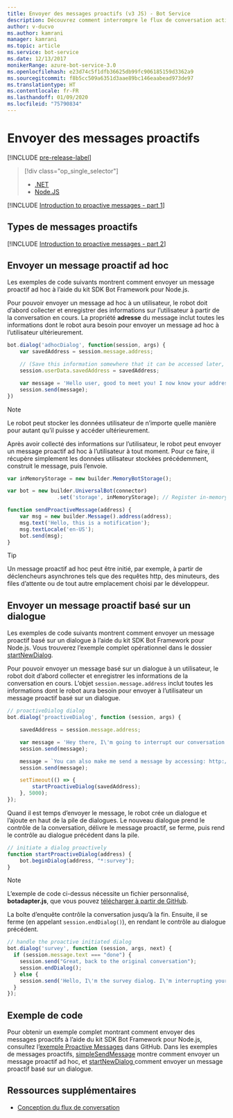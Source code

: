 ```yaml
---
title: Envoyer des messages proactifs (v3 JS) - Bot Service
description: Découvrez comment interrompre le flux de conversation actif par un message proactif à l’aide du kit SDK Bot Framework pour Node.js.
author: v-ducvo
ms.author: kamrani
manager: kamrani
ms.topic: article
ms.service: bot-service
ms.date: 12/13/2017
monikerRange: azure-bot-service-3.0
ms.openlocfilehash: e23d74c5f1dfb36625db99fc906185159d3362a9
ms.sourcegitcommit: f8b5cc509a6351d3aae89bc146eaabead973de97
ms.translationtype: HT
ms.contentlocale: fr-FR
ms.lasthandoff: 01/09/2020
ms.locfileid: "75790834"
---
```

# <a name="send-proactive-messages"></a>Envoyer des messages proactifs
[!INCLUDE [pre-release-label](../includes/pre-release-label-v3.md)]

> [!div class="op_single_selector"]
> - [.NET](../dotnet/bot-builder-dotnet-proactive-messages.md)
> - [Node.JS](../nodejs/bot-builder-nodejs-proactive-messages.md)

[!INCLUDE [Introduction to proactive messages - part 1](../includes/snippet-proactive-messages-intro-1.md)]

## <a name="types-of-proactive-messages"></a>Types de messages proactifs

[!INCLUDE [Introduction to proactive messages - part 2](../includes/snippet-proactive-messages-intro-2.md)]

## <a name="send-an-ad-hoc-proactive-message"></a>Envoyer un message proactif ad hoc

Les exemples de code suivants montrent comment envoyer un message proactif ad hoc à l’aide du kit SDK Bot Framework pour Node.js.

Pour pouvoir envoyer un message ad hoc à un utilisateur, le robot doit d’abord collecter et enregistrer des informations sur l’utilisateur à partir de la conversation en cours. La propriété **adresse** du message inclut toutes les informations dont le robot aura besoin pour envoyer un message ad hoc à l’utilisateur ultérieurement. 

```javascript
bot.dialog('adhocDialog', function(session, args) {
    var savedAddress = session.message.address;

    // (Save this information somewhere that it can be accessed later, such as in a database, or session.userData)
    session.userData.savedAddress = savedAddress;

    var message = 'Hello user, good to meet you! I now know your address and can send you notifications in the future.';
    session.send(message);
})
```

> [!NOTE]
> Le robot peut stocker les données utilisateur de n’importe quelle manière pour autant qu’il puisse y accéder ultérieurement.

Après avoir collecté des informations sur l’utilisateur, le robot peut envoyer un message proactif ad hoc à l’utilisateur à tout moment. Pour ce faire, il récupère simplement les données utilisateur stockées précédemment, construit le message, puis l’envoie.

```javascript
var inMemoryStorage = new builder.MemoryBotStorage();

var bot = new builder.UniversalBot(connector)
                .set('storage', inMemoryStorage); // Register in-memory storage 

function sendProactiveMessage(address) {
    var msg = new builder.Message().address(address);
    msg.text('Hello, this is a notification');
    msg.textLocale('en-US');
    bot.send(msg);
}
```

> [!TIP]
> Un message proactif ad hoc peut être initié, par exemple, à partir de déclencheurs asynchrones tels que des requêtes http, des minuteurs, des files d’attente ou de tout autre emplacement choisi par le développeur.

## <a name="send-a-dialog-based-proactive-message"></a>Envoyer un message proactif basé sur un dialogue

Les exemples de code suivants montrent comment envoyer un message proactif basé sur un dialogue à l’aide du kit SDK Bot Framework pour Node.js. Vous trouverez l’exemple complet opérationnel dans le dossier [startNewDialog](https://aka.ms/js-startnewdialog-sample-v3).

Pour pouvoir envoyer un message basé sur un dialogue à un utilisateur, le robot doit d’abord collecter et enregistrer les informations de la conversation en cours. L’objet `session.message.address` inclut toutes les informations dont le robot aura besoin pour envoyer à l’utilisateur un message proactif basé sur un dialogue. 

```javascript
// proactiveDialog dialog
bot.dialog('proactiveDialog', function (session, args) {

    savedAddress = session.message.address;

    var message = 'Hey there, I\'m going to interrupt our conversation and start a survey in five seconds...';
    session.send(message);

    message = `You can also make me send a message by accessing: http://localhost:${server.address().port}/api/CustomWebApi`;
    session.send(message);

    setTimeout(() => {
        startProactiveDialog(savedAddress);
    }, 5000);
});
```

Quand il est temps d’envoyer le message, le robot crée un dialogue et l’ajoute en haut de la pile de dialogues. Le nouveau dialogue prend le contrôle de la conversation, délivre le message proactif, se ferme, puis rend le contrôle au dialogue précédent dans la pile. 

```javascript
// initiate a dialog proactively 
function startProactiveDialog(address) {
    bot.beginDialog(address, "*:survey");
}
```

> [!NOTE]
> L’exemple de code ci-dessus nécessite un fichier personnalisé, **botadapter.js**, que vous pouvez [télécharger à partir de GitHub](https://aka.ms/js-botadaptor-file-v3).

La boîte d’enquête contrôle la conversation jusqu’à la fin. Ensuite, il se ferme (en appelant `session.endDialog()`), en rendant le contrôle au dialogue précédent. 


```javascript
// handle the proactive initiated dialog
bot.dialog('survey', function (session, args, next) {
  if (session.message.text === "done") {
    session.send("Great, back to the original conversation");
    session.endDialog();
  } else {
    session.send('Hello, I\'m the survey dialog. I\'m interrupting your conversation to ask you a question. Type "done" to resume');
  }
});
```

## <a name="sample-code"></a>Exemple de code

Pour obtenir un exemple complet montrant comment envoyer des messages proactifs à l’aide du kit SDK Bot Framework pour Node.js, consultez l’<a href="https://aka.ms/js-proactivemessages-sample-v3" target="_blank">exemple Proactive Messages</a> dans GitHub. Dans les exemples de messages proactifs, <a href="https://aka.ms/js-simplesendmessage-sample-v3" target="_blank">simpleSendMessage</a> montre comment envoyer un message proactif ad hoc, et <a href="https://aka.ms/js-startnewdialog-sample-v3" target="_blank"> startNewDialog </a> comment envoyer un message proactif basé sur un dialogue.

## <a name="additional-resources"></a>Ressources supplémentaires

- [Conception du flux de conversation](../bot-service-design-conversation-flow.md)
